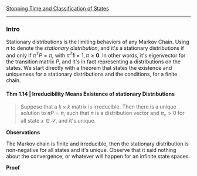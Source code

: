 [Stopping Time and Classification of States](Stopping%20Time%20and%20Classification%20of%20States.md)


---
### **Intro**

Stationary distributions is the limiting behaviors of any Markov Chain. Using $\pi$ to denote the *stationary distribution*, and it's a stationary distributions if and only if $\pi^TP = \pi$, with $\pi^T\mathbf 1 = 1, \pi \ge \mathbf 0$. In other words, it's eigenvector for the transition matrix $P$, and it's in fact representing a distributions on the states. We start directly with a theorem that states the existence and uniqueness for a stationary distributions and the conditions, for a finite chain. 

#### **Thm 1.14 | Irreducibility Means Existence of stationary Distributions**
> Suppose that a $k\times k$ matrix is irreducible. Then there is a unique solution to $\pi P =\pi$, such that $\pi$ is a distribution vector and $\pi_x > 0$ for all state $x\in \mathcal S$, and it's unique. 

**Observations**

The Markov chain is finite and irreducible, then the stationary distribution is non-negative for all states and it's unique. Observe that it said nothing about the convergence, or whatever will happen for an infinite state spaces. 

**Proof**







